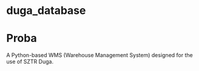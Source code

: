 # duga_database
# Proba
A Python-based WMS (Warehouse Management System) designed for the use of SZTR Duga.

